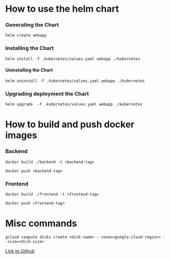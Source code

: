 # How to use the helm chart

### Generating the Chart
```helm create webapp```
### Installing the Chart
```helm install -f .kubernetes/values.yaml webapp ./kubernetes```
#### Uninstalling the Chart
```helm uninstall -f .kubernetes/values.yaml webapp ./kubernetes```
### Upgrading deployment the Chart
```helm upgrade  -f .kubernetes/values.yaml webapp ./kubernetes```


# How to build and push docker images

### Backend
```docker build ./backend -t <backend-tag>```

```docker push <backend-tag>```

### Frontend
```docker build ./frontend -t <frontend-tag>```

```docker push <frontend-tag>```

# Misc commands

```gcloud compute disks create <disk-name> --zone=<google-cloud-region> --size=<disk-size>```

[Link to Github](https://github.com/Joshjess/SoCo)